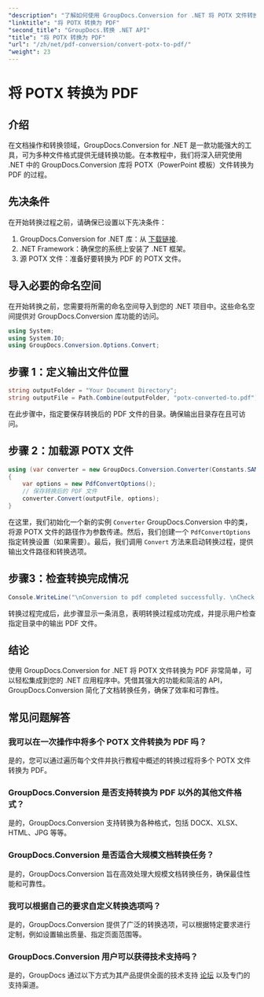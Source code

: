 ```yaml
---
"description": "了解如何使用 GroupDocs.Conversion for .NET 将 POTX 文件转换为 PDF。按照本分步教程，实现无缝文档转换。"
"linktitle": "将 POTX 转换为 PDF"
"second_title": "GroupDocs.转换 .NET API"
"title": "将 POTX 转换为 PDF"
"url": "/zh/net/pdf-conversion/convert-potx-to-pdf/"
"weight": 23
---
```


# 将 POTX 转换为 PDF

## 介绍
在文档操作和转换领域，GroupDocs.Conversion for .NET 是一款功能强大的工具，可为多种文件格式提供无缝转换功能。在本教程中，我们将深入研究使用 .NET 中的 GroupDocs.Conversion 库将 POTX（PowerPoint 模板）文件转换为 PDF 的过程。
## 先决条件
在开始转换过程之前，请确保已设置以下先决条件：
1. GroupDocs.Conversion for .NET 库：从 [下载链接](https://releases。groupdocs.com/conversion/net/).
2. .NET Framework：确保您的系统上安装了 .NET 框架。
3. 源 POTX 文件：准备好要转换为 PDF 的 POTX 文件。

## 导入必要的命名空间
在开始转换之前，您需要将所需的命名空间导入到您的 .NET 项目中。这些命名空间提供对 GroupDocs.Conversion 库功能的访问。
```csharp
using System;
using System.IO;
using GroupDocs.Conversion.Options.Convert;
```
## 步骤 1：定义输出文件位置
```csharp
string outputFolder = "Your Document Directory";
string outputFile = Path.Combine(outputFolder, "potx-converted-to.pdf");
```
在此步骤中，指定要保存转换后的 PDF 文件的目录。确保输出目录存在且可访问。
## 步骤 2：加载源 POTX 文件
```csharp
using (var converter = new GroupDocs.Conversion.Converter(Constants.SAMPLE_POTX))
{
    var options = new PdfConvertOptions();
    // 保存转换后的 PDF 文件
    converter.Convert(outputFile, options);
}
```
在这里，我们初始化一个新的实例 `Converter` GroupDocs.Conversion 中的类，将源 POTX 文件的路径作为参数传递。然后，我们创建一个 `PdfConvertOptions` 指定转换设置（如果需要）。最后，我们调用 `Convert` 方法来启动转换过程，提供输出文件路径和转换选项。
## 步骤3：检查转换完成情况
```csharp
Console.WriteLine("\nConversion to pdf completed successfully. \nCheck output in {0}", outputFolder);
```
转换过程完成后，此步骤显示一条消息，表明转换过程成功完成，并提示用户检查指定目录中的输出 PDF 文件。

## 结论
使用 GroupDocs.Conversion for .NET 将 POTX 文件转换为 PDF 非常简单，可以轻松集成到您的 .NET 应用程序中。凭借其强大的功能和简洁的 API，GroupDocs.Conversion 简化了文档转换任务，确保了效率和可靠性。
## 常见问题解答
### 我可以在一次操作中将多个 POTX 文件转换为 PDF 吗？
是的，您可以通过遍历每个文件并执行教程中概述的转换过程将多个 POTX 文件转换为 PDF。
### GroupDocs.Conversion 是否支持转换为 PDF 以外的其他文件格式？
是的，GroupDocs.Conversion 支持转换为各种格式，包括 DOCX、XLSX、HTML、JPG 等等。
### GroupDocs.Conversion 是否适合大规模文档转换任务？
是的，GroupDocs.Conversion 旨在高效处理大规模文档转换任务，确保最佳性能和可靠性。
### 我可以根据自己的要求自定义转换选项吗？
是的，GroupDocs.Conversion 提供了广泛的转换选项，可以根据特定要求进行定制，例如设置输出质量、指定页面范围等。
### GroupDocs.Conversion 用户可以获得技术支持吗？
是的，GroupDocs 通过以下方式为其产品提供全面的技术支持 [论坛](https://purchase.groupdocs.com/temporary-license/) 以及专门的支持渠道。
